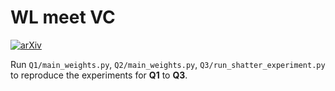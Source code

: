 # WL meet VC

[![arXiv](https://img.shields.io/badge/arXiv-2302.04181-b31b1b.svg)](https://arxiv.org/abs/2301.11039)

Run `Q1/main_weights.py`, `Q2/main_weights.py`, `Q3/run_shatter_experiment.py` to reproduce the experiments for **Q1** to **Q3**. 
